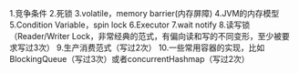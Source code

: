 1.竞争条件
2.死锁
3.volatile，memory barrier(内存屏障)
4.JVM的内存模型
5.Condition Variable，spin lock
6.Executor
7.wait notify
8.读写锁（Reader/Writer Lock，非常经典的范式，有偏向读和写的不同变形，至少被要求写过3次）
9.生产消费范式（写过2次）
10.一些常用容器的实现，比如BlockingQueue（写过3次）或者concurrentHashmap（写过2次）